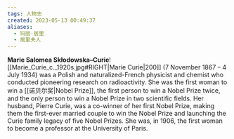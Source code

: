 ```yaml
---
tags: 人物志
created: 2023-05-13 00:49:37
aliases:
  - 玛丽·居里
  - 居里夫人
---
```


**Marie Salomea Skłodowska–Curie**![[Marie_Curie_c._1920s.jpg#RIGHT|Marie Curie|200]] (7 November 1867 – 4 July 1934) was a Polish and naturalized-French physicist and chemist who conducted pioneering research on radioactivity. She was the first woman to win a [[诺贝尔奖|Nobel Prize]], the first person to win a Nobel Prize twice, and the only person to win a Nobel Prize in two scientific fields. Her husband, Pierre Curie, was a co-winner of her first Nobel Prize, making them the first-ever married couple to win the Nobel Prize and launching the Curie family legacy of five Nobel Prizes. She was, in 1906, the first woman to become a professor at the University of Paris.